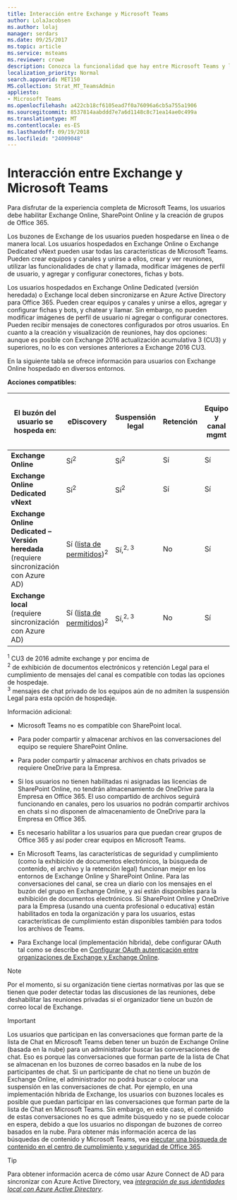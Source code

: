 ```yaml
---
title: Interacción entre Exchange y Microsoft Teams
author: LolaJacobsen
ms.author: lolaj
manager: serdars
ms.date: 09/25/2017
ms.topic: article
ms.service: msteams
ms.reviewer: crowe
description: Conozca la funcionalidad que hay entre Microsoft Teams y las distintas configuraciones de Exchange, como crear equipos y unirse a ellos, crear canales y mucho más.
localization_priority: Normal
search.appverid: MET150
MS.collection: Strat_MT_TeamsAdmin
appliesto:
- Microsoft Teams
ms.openlocfilehash: a422cb18cf6105ead7f0a76096a6cb5a755a1906
ms.sourcegitcommit: 8537814aabddd7e7a6d1148c8c71ea14ae0c499a
ms.translationtype: MT
ms.contentlocale: es-ES
ms.lasthandoff: 09/19/2018
ms.locfileid: "24009048"
---
```

<a name="how-exchange-and-microsoft-teams-interact"></a>Interacción entre Exchange y Microsoft Teams 
=========================================

Para disfrutar de la experiencia completa de Microsoft Teams, los usuarios debe habilitar Exchange Online, SharePoint Online y la creación de grupos de Office 365.

Los buzones de Exchange de los usuarios pueden hospedarse en línea o de manera local. Los usuarios hospedados en Exchange Online o Exchange Dedicated vNext pueden usar todas las características de Microsoft Teams. Pueden crear equipos y canales y unirse a ellos, crear y ver reuniones, utilizar las funcionalidades de chat y llamada, modificar imágenes de perfil de usuario, y agregar y configurar conectores, fichas y bots.

Los usuarios hospedados en Exchange Online Dedicated (versión heredada) o Exchange local deben sincronizarse en Azure Active Directory para Office 365. Pueden crear equipos y canales y unirse a ellos, agregar y configurar fichas y bots, y chatear y llamar. Sin embargo, no pueden modificar imágenes de perfil de usuario ni agregar o configurar conectores. Pueden recibir mensajes de conectores configurados por otros usuarios. En cuanto a la creación y visualización de reuniones, hay dos opciones: aunque es posible con Exchange 2016 actualización acumulativa 3 (CU3) y superiores, no lo es con versiones anteriores a Exchange 2016 CU3.

En la siguiente tabla se ofrece información para usuarios con Exchange Online hospedado en diversos entornos.

**Acciones compatibles:** 

| El buzón del usuario se hospeda en: | eDiscovery| Suspensión legal | Retención| Equipo y canal mgmt |Crear y ver reuniones| Modificar la imagen de perfil de usuario | Historial de llamadas | Administrar contactos | Obtener acceso a los contactos de Outlook | Correo de voz |Agregar y configurar conectores|Agregar y configurar fichas|Agregar y configurar bots| 
|---|---|---|---|---|---|---|---|---|---|---|---|---|---|
|**Exchange Online**|Sí<sup>2</sup>|Sí<sup>2</sup>|Sí|Sí|Sí|Sí|Sí|Sí|Sí|Sí|Sí|Sí|Sí|
|**Exchange Online Dedicated vNext**|Sí<sup>2</sup>|Sí<sup>2</sup>|Sí|Sí|Sí|Sí|Sí|Sí|Sí|Sí|Sí|Sí|Sí|
|**Exchange Online Dedicated – Versión heredada** (requiere sincronización con Azure AD)|Sí ([lista de permitidos](https://support.office.com/en-us/article/searching-cloud-based-mailboxes-for-on-premises-users-in-office-365-3f7dde1a-a8ea-4366-86da-8ee6777f357c?ui=en-US&rs=en-US&ad=US))<sup>2</sup>|Sí,<sup>2, 3</sup>|No|Sí|No|No|Sí|Sí|No|No|No|Sí|Sí|
|**Exchange local** (requiere sincronización con Azure AD)|Sí ([lista de permitidos](https://support.office.com/en-us/article/searching-cloud-based-mailboxes-for-on-premises-users-in-office-365-3f7dde1a-a8ea-4366-86da-8ee6777f357c?ui=en-US&rs=en-US&ad=US))<sup>2</sup>|Sí,<sup>2, 3</sup>|No|Sí|Sí (Exchange 2016 CU3 +)|No|Sí|Sí|No|No|No|No|Sí|
                                                            
<sup>1</sup> CU3 de 2016 admite exchange y por encima de  
<sup>2</sup> de exhibición de documentos electrónicos y retención Legal para el cumplimiento de mensajes del canal es compatible con todas las opciones de hospedaje.  
<sup>3</sup> mensajes de chat privado de los equipos aún de no admiten la suspensión Legal para esta opción de hospedaje.

Información adicional:

-   Microsoft Teams no es compatible con SharePoint local.

-   Para poder compartir y almacenar archivos en las conversaciones del equipo se requiere SharePoint Online.

-   Para poder compartir y almacenar archivos en chats privados se requiere OneDrive para la Empresa.

-   Si los usuarios no tienen habilitadas ni asignadas las licencias de SharePoint Online, no tendrán almacenamiento de OneDrive para la Empresa en Office 365. El uso compartido de archivos seguirá funcionando en canales, pero los usuarios no podrán compartir archivos en chats si no disponen de almacenamiento de OneDrive para la Empresa en Office 365.

-   Es necesario habilitar a los usuarios para que puedan crear grupos de Office 365 y así poder crear equipos en Microsoft Teams.

-   En Microsoft Teams, las características de seguridad y cumplimiento (como la exhibición de documentos electrónicos, la búsqueda de contenido, el archivo y la retención legal) funcionan mejor en los entornos de Exchange Online y SharePoint Online. Para las conversaciones del canal, se crea un diario con los mensajes en el buzón del grupo en Exchange Online, y así están disponibles para la exhibición de documentos electrónicos. Si SharePoint Online y OneDrive para la Empresa (usando una cuenta profesional o educativa) están habilitados en toda la organización y para los usuarios, estas características de cumplimiento están disponibles también para todos los archivos de Teams.

-   Para Exchange local (implementación híbrida), debe configurar OAuth tal como se describe en [Configurar OAuth autenticación entre organizaciones de Exchange y Exchange Online](https://technet.microsoft.com/en-us/library/dn594521(v=exchg.150).aspx). 

> [!NOTE]
> Por el momento, si su organización tiene ciertas normativas por las que se tienen que poder detectar todas las discusiones de las reuniones, debe deshabilitar las reuniones privadas si el organizador tiene un buzón de correo local de Exchange.

> [!IMPORTANT]
  Los usuarios que participan en las conversaciones que forman parte de la lista de Chat en Microsoft Teams deben tener un buzón de Exchange Online (basada en la nube) para un administrador buscar las conversaciones de chat. Eso es porque las conversaciones que forman parte de la lista de Chat se almacenan en los buzones de correo basados en la nube de los participantes de chat. Si un participante de chat no tiene un buzón de Exchange Online, el administrador no podrá buscar o colocar una suspensión en las conversaciones de chat. Por ejemplo, en una implementación híbrida de Exchange, los usuarios con buzones locales es posible que puedan participar en las conversaciones que forman parte de la lista de Chat en Microsoft Teams. Sin embargo, en este caso, el contenido de estas conversaciones no es que admite búsquedo y no se puede colocar en espera, debido a que los usuarios no dispongan de buzones de correo basados en la nube. Para obtener más información acerca de las búsquedas de contenido y Microsoft Teams, vea [ejecutar una búsqueda de contenido en el centro de cumplimiento y seguridad de Office 365](https://support.office.com/article/Run-a-Content-Search-in-the-Office-365-Security-Compliance-Center-61852fd9-fe8a-4880-a339-cb19ed3bff4a).

> [!TIP]
  Para obtener información acerca de cómo usar Azure Connect de AD para sincronizar con Azure Active Directory, vea [*integración de sus identidades local con Azure Active Directory*](https://go.microsoft.com/fwlink/?linkid=854600).
